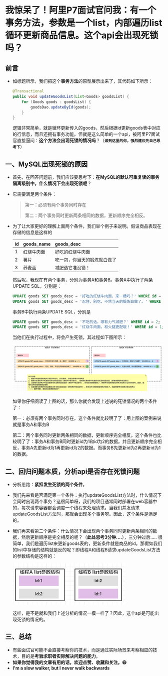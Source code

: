 # 我惊呆了！阿里P7面试官问我：有一个事务方法，参数是一个list，内部遍历list循环更新商品信息。这个api会出现死锁吗？

## 前言

* 如标题所示，我们把这个**事务方法**的原型展示出来了，其代码如下所示：

  ```java
  @Transactional
  public void updateGoodsList(List<Goods> goodsList) {
      for (Goods goods : goodsList) {
          goodsDao.updateById(goods);
      }
  }
  ```

  逻辑非常简单，就是循环更新传入的goods，然后根据id更新goods表中对应的行信息，而且还拥有事务功能。但就是这么简单的一个api，被阿里P7面试官直接逼问：**这个方法会出现死锁的情况吗**？（**`读到这里的你，强烈建议先自己思考下`**）

## 一、MySQL出现死锁的原因

* 首先，在回答问题前，我们应该要思考下：**在MySQL的默认可重复读的事务隔离级别中，什么情况下会出现死锁呢**？

* 它需要满足两个条件：

  > 第一：必须有两个事务同时存在
  >
  > 第二：两个事务同时更新两条相同的数据，更新顺序完全相反。

* 为了让大家更好的理解上面两个条件，我们举个例子来说明。假设商品表现在存储的信息是这样的

  | id   | goods_name | goods_desc                   |
  | ---- | ---------- | ---------------------------- |
  | 1    | 红烧牛肉面 | 好吃的红烧牛肉面             |
  | 2    | 薯片       | 吃一包，你当天的锻炼就白做了 |
  | 3    | 荞麦面     | 减肥选它准没错！             |

  然后呢，我现在有两个事务，分别为事务A和事务B。事务A中执行了两条UPDATE SQL，分别是：

  ```sql
  UPDATE goods SET goods_desc = '好吃的红烧牛肉面，来一桶吗？' WHERE id = 1;
  UPDATE goods SET goods_desc = '忍住，别吃，不然当天的锻炼白做了。' WHERE id = 2;
  ```

  事务B中执行两条UPDATE SQL，分别是

  ```sql
  UPDATE goods SET goods_desc = '不吃的话，哪有力气减肥？' WHERE id = 2;
  UPDATE goods SET goods_desc = '红烧牛肉面，和火腿更配哦！' WHERE id = 1;
  ```

  当他们在执行过程中，将会产生死锁，其过程如下图所示：

  ![死锁图示.png](死锁图示.png)

  如果你仔细阅读了上图的话，那么你就会发现上述说的死锁情况的两个条件了：

  第一：必须有两个事务同时存在。这个条件就比较明了了：用上图的案例来说就是事务A和事务B

  第二：两个事务同时更新两条相同的数据，更新顺序完全相反。这个条件也比较明了了：事务A和事务B同时更新id为1和id为2的数据。并且更新顺序完全相反，事务A先更新id为1再更新id为2的数据。而事务B先更新id为2再更新id为1的数据。

## 二、回归问题本质，分析api是否存在死锁问题

* 分析思路：**紧扣发生死锁的两个条件**。

* 我们先来看是否满足第一个条件：执行updateGoodsList方法时，什么情况下会同时出现两个事务？这很简单呀，我们的项目通常同时部署在web容器中的，每次请求容器都会调度一个线程来处理请求。当我们并发请求updateGoodsList方法时，那就会出现多个事务呀。因此，这个条件是满足的。

* 我们再来看第二个条件：什么情况下会出现两个事务同时更新两条相同的数据，然后更新顺序是完全相反的呢？（**此处思考3分钟....**），三分钟过后..... 很简单，我们是遍历list来更新goods表的，更新条件就是商品的id。那假如我们的list中存储的结构就是反的呢？即线程A和线程B请求updateGoodsList方法的参数结构是这样的：

  ![list参数结构.png](list参数结构.png)

  这样，是不是就和我们上述分析的情况一模一样了？因此，这个api是可能出现死锁的情况的。

## 三、总结

* 有些面试官可能不会直接考察你的技术，而是通过实际场景来考察相应的技术，目的是**考验求职者实际解决问题的能力**。
* **如果你觉得我的文章有用的话，欢迎点赞、收藏和关注。:laughing:**
* **I'm a slow walker, but I never walk backwards**